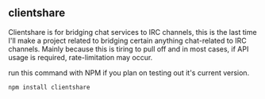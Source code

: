 ## clientshare
Clientshare is for bridging chat services to IRC channels, this is the last time I'll make a project related to bridging certain anything chat-related to IRC channels. Mainly because this is tiring to pull off and in most cases, if API usage is required, rate-limitation may occur.

run this command with NPM if you plan on testing out it's current version.

```npm install clientshare```
